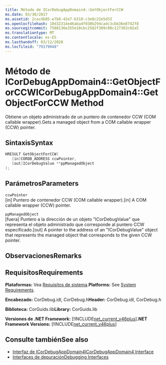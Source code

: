```yaml
---
title: Método de ICorDebugAppDomain4::GetObjectForCCW
ms.date: 03/30/2017
ms.assetid: 2cacdb85-e7b8-42e7-b310-c3e8c22e5d33
ms.openlocfilehash: 10d32314e46aba4f030b294cadc3cbb36e8742f8
ms.sourcegitcommit: 7588136e355e10cbc2582f389c90c127363c02a5
ms.translationtype: MT
ms.contentlocale: es-ES
ms.lasthandoff: 03/12/2020
ms.locfileid: "79179048"
---
```

# <a name="icordebugappdomain4getobjectforccw-method"></a><span data-ttu-id="3f438-102">Método de ICorDebugAppDomain4::GetObjectForCCW</span><span class="sxs-lookup"><span data-stu-id="3f438-102">ICorDebugAppDomain4::GetObjectForCCW Method</span></span>
<span data-ttu-id="3f438-103">Obtiene un objeto administrado de un puntero de contenedor CCW (COM callable wrapper).</span><span class="sxs-lookup"><span data-stu-id="3f438-103">Gets a managed object from a COM callable wrapper (CCW) pointer.</span></span>  
  
## <a name="syntax"></a><span data-ttu-id="3f438-104">Sintaxis</span><span class="sxs-lookup"><span data-stu-id="3f438-104">Syntax</span></span>  
  
```cpp  
HRESULT GetObjectForCCW(  
   [in]CORDB_ADDRESS ccwPointer,
   [out]ICorDebugValue **ppManagedObject  
);  
```  
  
## <a name="parameters"></a><span data-ttu-id="3f438-105">Parámetros</span><span class="sxs-lookup"><span data-stu-id="3f438-105">Parameters</span></span>  
 `ccwPointer`  
 <span data-ttu-id="3f438-106">[in] Puntero de contenedor CCW (COM callable wrapper).</span><span class="sxs-lookup"><span data-stu-id="3f438-106">[in] A COM callable wrapper (CCW) pointer.</span></span>  
  
 `ppManagedObject`  
 <span data-ttu-id="3f438-107">[fuera] Puntero a la dirección de un objeto "ICorDebugValue" que representa el objeto administrado que corresponde al puntero CCW especificado.</span><span class="sxs-lookup"><span data-stu-id="3f438-107">[out] A pointer to the address of an "ICorDebugValue" object that represents the managed object that corresponds to the given CCW pointer.</span></span>  
  
## <a name="remarks"></a><span data-ttu-id="3f438-108">Observaciones</span><span class="sxs-lookup"><span data-stu-id="3f438-108">Remarks</span></span>  
  
## <a name="requirements"></a><span data-ttu-id="3f438-109">Requisitos</span><span class="sxs-lookup"><span data-stu-id="3f438-109">Requirements</span></span>  
 <span data-ttu-id="3f438-110">**Plataformas:** Vea [Requisitos de sistema](../../../../docs/framework/get-started/system-requirements.md).</span><span class="sxs-lookup"><span data-stu-id="3f438-110">**Platforms:** See [System Requirements](../../../../docs/framework/get-started/system-requirements.md).</span></span>  
  
 <span data-ttu-id="3f438-111">**Encabezado:** CorDebug.idl, CorDebug.h</span><span class="sxs-lookup"><span data-stu-id="3f438-111">**Header:** CorDebug.idl, CorDebug.h</span></span>  
  
 <span data-ttu-id="3f438-112">**Biblioteca:** CorGuids.lib</span><span class="sxs-lookup"><span data-stu-id="3f438-112">**Library:** CorGuids.lib</span></span>  
  
 <span data-ttu-id="3f438-113">**Versiones de .NET Framework:** [!INCLUDE[net_current_v46plus](../../../../includes/net-current-v46plus-md.md)]</span><span class="sxs-lookup"><span data-stu-id="3f438-113">**.NET Framework Versions:** [!INCLUDE[net_current_v46plus](../../../../includes/net-current-v46plus-md.md)]</span></span>  
  
## <a name="see-also"></a><span data-ttu-id="3f438-114">Consulte también</span><span class="sxs-lookup"><span data-stu-id="3f438-114">See also</span></span>

- [<span data-ttu-id="3f438-115">Interfaz de ICorDebugAppDomain4</span><span class="sxs-lookup"><span data-stu-id="3f438-115">ICorDebugAppDomain4 Interface</span></span>](icordebugappdomain4-interface.md)
- [<span data-ttu-id="3f438-116">Interfaces de depuración</span><span class="sxs-lookup"><span data-stu-id="3f438-116">Debugging Interfaces</span></span>](debugging-interfaces.md)
